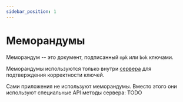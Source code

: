 ```yaml
---
sidebar_position: 1
---
```


# Меморандумы

Меморандум -- это документ, подписанный `mpk` или  `bok` ключами.


Меморандумы используются только внутри 
[сервера](../server/index.md)
для подтверждения корректности ключей.

Сами приложения не используют меморандумы.
Вместо этого они используют специальные 
API методы сервера: 
TODO 